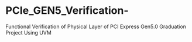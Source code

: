 # PCIe_GEN5_Verification-
 Functional Verification of Physical Layer of PCI Express Gen5.0 Graduation Project Using UVM
